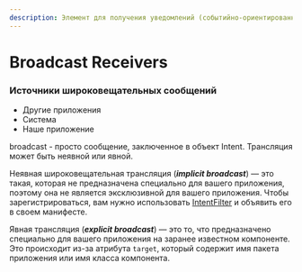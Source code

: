 ```yaml
---
description: Элемент для получения уведомлений (событийно-ориентированный)
---
```


# Broadcast Receivers

### Источники широковещательных сообщений

* Другие приложения
* Система
* Наше приложение

broadcast - просто сообщение, заключенное в объект Intent. Трансляция может быть неявной или явной.

Неявная широковещательная трансляция \(_**implicit broadcast**_\) — это такая, которая не предназначена специально для вашего приложения, поэтому она не является эксклюзивной для вашего приложения. Чтобы зарегистрироваться, вам нужно использовать [IntentFilter](https://developer.android.com/reference/android/content/IntentFilter) и объявить его в своем манифесте.

Явная трансляция \(_**explicit broadcast**_\) — это то, что предназначено специально для вашего приложения на заранее известном компоненте. Это происходит из-за атрибута `target`, который содержит имя пакета приложения или имя класса компонента.

